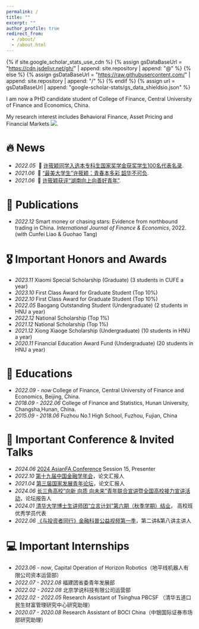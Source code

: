 ```yaml
---
permalink: /
title: ""
excerpt: ""
author_profile: true
redirect_from: 
  - /about/
  - /about.html
---
```


{% if site.google_scholar_stats_use_cdn %}
{% assign gsDataBaseUrl = "https://cdn.jsdelivr.net/gh/" | append: site.repository | append: "@" %}
{% else %}
{% assign gsDataBaseUrl = "https://raw.githubusercontent.com/" | append: site.repository | append: "/" %}
{% endif %}
{% assign url = gsDataBaseUrl | append: "google-scholar-stats/gs_data_shieldsio.json" %}

<span class='anchor' id='about-me'></span>

I am now a PHD candidate student of College of Finance, Central University of Finance and Economics, China.

My research interest includes Behavioral Finance, Asset Pricing and Financial Markets <a href='https://scholar.google.com/citations?user=xx0mzOsAAAAJ&hl'><img src="https://img.shields.io/endpoint?url={{ url | url_encode }}&logo=Google%20Scholar&labelColor=f6f6f6&color=9cf&style=flat&label=citations"></a>.


# 🔥 News
- *2022.05* &nbsp;🎉 [许筱颖同学入选本专科生国家奖学金获奖学生100名代表名录](https://news.hnu.edu.cn/info/1102/31035.htm).
- *2021.06* &nbsp;🎉 [“最美大学生”许筱颖：青春本多彩 韶华不可负](https://news.hnu.edu.cn/info/1106/28728.htm).
- *2021.06* &nbsp;🎉 [许筱颖获评“湖南向上向善好青年”](https://news.hnu.edu.cn/info/1102/27283.htm).

# 📝 Publications 
- *2022.12* Smart money or chasing stars: Evidence from northbound trading in China. *International Journal of Finance & Economics*, 2022. (with Cunfei Liao & Guohao Tang)

# 🎖 Important Honors and Awards
- *2023.11* Xiaomi Special Scholarship (Graduate) (3 students in CUFE a year)
- *2023.10* First Class Award for Graduate Student (Top 10%)
- *2022.10* First Class Award for Graduate Student (Top 10%)
- *2022.05* Baogang Outstanding Student (Undergraduate) (2 students in HNU a year)
- *2022.12* National Scholarship (Top 1%)
- *2021.12* National Scholarship (Top 1%)
- *2021.12* Xiong Xiaoge Scholarship (Undergraduate) (10 students in HNU a year)
- *2020.11* Financial Education Award Fund (Undergraduate) (20 students in HNU a year)

# 📖 Educations
- *2022.09 - now* College of Finance, Central University of Finance and Economics, Beijing, China. 
- *2018.09 - 2022.06* College of Finance and Statistics, Hunan University, Changsha,Hunan, China.
- *2015.09 - 2018.06* Fuzhou No.1 High School, Fuzhou, Fujian, China

# 💬 Important Conference & Invited Talks
- *2024.06* [2024 AsianFA Conference](http://asianfa2024.org/ConferenceProgram.html) Session 15, Presenter
- *2022.10* [第十九届中国金融学年会](http://cfam.top/upcoming/)，论文汇报人
- *2021.04* [第三届国家发展青年论坛](https://www.nsd.pku.edu.cn/sylm/xw/514081.htm)，论文汇报人
- *2024.06* [长三角高校“向新 向质 向未来”青年联合宣讲暨全国高校接力宣讲活动](https://mp.weixin.qq.com/s/mnhJ5kkdv9UF4T5K9XQI5g)，论坛报告人
- *2024.01* [清华大学博士生讲师团“立言计划”第六期（秋季学期）结业](https://www.tsinghua.edu.cn/info/1180/109399.htm)， 高校班优秀学员代表
- *2022.06* [《与投资者同行》金融科普公益视频第一季](https://www.yicai.com/news/101447009.html)，第二讲&第八讲主讲人

# 💻 Important Internships
- *2023.06 - now*, Capital Operation of Horizon Robotics（地平线机器人有限公司资本运营部）
- *2022.07 - 2022.08* 福建团省委青年发展部
- *2022.02 - 2022.08* 北京学说科技有限公司运营部
- *2022.02 - 2022.05* Research Assistant of Tsinghua PBCSF （清华五道口民生财富管理研究中心研究助理）
- *2020.07 - 2020.08* Research Assistant of BOCI China（中银国际证券市场部研究助理）
